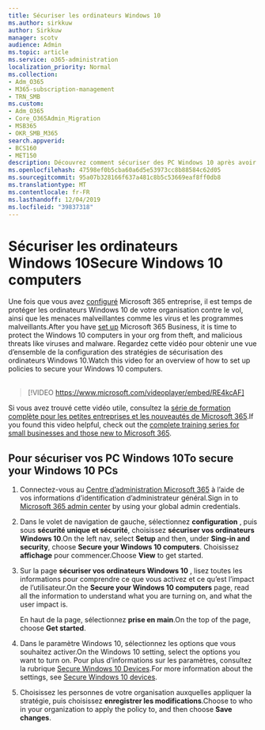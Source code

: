```yaml
---
title: Sécuriser les ordinateurs Windows 10
ms.author: sirkkuw
author: Sirkkuw
manager: scotv
audience: Admin
ms.topic: article
ms.service: o365-administration
localization_priority: Normal
ms.collection:
- Adm_O365
- M365-subscription-management
- TRN_SMB
ms.custom:
- Adm_O365
- Core_O365Admin_Migration
- MSB365
- OKR_SMB_M365
search.appverid:
- BCS160
- MET150
description: Découvrez comment sécuriser des PC Windows 10 après avoir configuré Microsoft 365 Business.
ms.openlocfilehash: 47598ef0b5cba60a6d5e53973cc8b88584c62d05
ms.sourcegitcommit: 95a07b328166f637a481c8b5c53669eaf8ff0db8
ms.translationtype: MT
ms.contentlocale: fr-FR
ms.lasthandoff: 12/04/2019
ms.locfileid: "39837318"
---
```

# <a name="secure-windows-10-computers"></a><span data-ttu-id="593cf-103">Sécuriser les ordinateurs Windows 10</span><span class="sxs-lookup"><span data-stu-id="593cf-103">Secure Windows 10 computers</span></span>

<span data-ttu-id="593cf-104">Une fois que vous avez [configuré](set-up.md) Microsoft 365 entreprise, il est temps de protéger les ordinateurs Windows 10 de votre organisation contre le vol, ainsi que les menaces malveillantes comme les virus et les programmes malveillants.</span><span class="sxs-lookup"><span data-stu-id="593cf-104">After you have [set up](set-up.md) Microsoft 365 Business, it is time to protect the Windows 10 computers in your org from theft, and malicious threats like viruses and malware.</span></span>
<span data-ttu-id="593cf-105">Regardez cette vidéo pour obtenir une vue d’ensemble de la configuration des stratégies de sécurisation des ordinateurs Windows 10.</span><span class="sxs-lookup"><span data-stu-id="593cf-105">Watch this video for an overview of how to set up policies to secure your Windows 10 computers.</span></span><br><br>

> [!VIDEO https://www.microsoft.com/videoplayer/embed/RE4kcAF] 

<span data-ttu-id="593cf-106">Si vous avez trouvé cette vidéo utile, consultez la [série de formation complète pour les petites entreprises et les nouveautés de Microsoft 365](https://support.office.com/article/6ab4bbcd-79cf-4000-a0bd-d42ce4d12816).</span><span class="sxs-lookup"><span data-stu-id="593cf-106">If you found this video helpful, check out the [complete training series for small businesses and those new to Microsoft 365](https://support.office.com/article/6ab4bbcd-79cf-4000-a0bd-d42ce4d12816).</span></span>

## <a name="to-secure-your-windows-10-pcs"></a><span data-ttu-id="593cf-107">Pour sécuriser vos PC Windows 10</span><span class="sxs-lookup"><span data-stu-id="593cf-107">To secure your Windows 10 PCs</span></span>

1. <span data-ttu-id="593cf-108">Connectez-vous au [Centre d’administration Microsoft 365](https://admin.microsoft.com) à l’aide de vos informations d’identification d’administrateur général.</span><span class="sxs-lookup"><span data-stu-id="593cf-108">Sign in to [Microsoft 365 admin center](https://admin.microsoft.com) by using your global admin credentials.</span></span> 
2. <span data-ttu-id="593cf-109">Dans le volet de navigation de gauche, sélectionnez **configuration** , puis sous **sécurité unique et sécurité**, choisissez **sécuriser vos ordinateurs Windows 10**.</span><span class="sxs-lookup"><span data-stu-id="593cf-109">On the left nav, select **Setup** and then, under **Sing-in and security**, choose **Secure your Windows 10 computers**.</span></span> <span data-ttu-id="593cf-110">Choisissez **affichage** pour commencer.</span><span class="sxs-lookup"><span data-stu-id="593cf-110">Choose **View** to get started.</span></span>
3. <span data-ttu-id="593cf-111">Sur la page **sécuriser vos ordinateurs Windows 10** , lisez toutes les informations pour comprendre ce que vous activez et ce qu’est l’impact de l’utilisateur.</span><span class="sxs-lookup"><span data-stu-id="593cf-111">On the **Secure your Windows 10 computers** page, read all the information to understand what you are turning on, and what the user impact is.</span></span>

    <span data-ttu-id="593cf-112">En haut de la page, sélectionnez **prise en main**.</span><span class="sxs-lookup"><span data-stu-id="593cf-112">On the top of the page, choose **Get started**.</span></span>

4. <span data-ttu-id="593cf-113">Dans le paramètre Windows 10, sélectionnez les options que vous souhaitez activer.</span><span class="sxs-lookup"><span data-stu-id="593cf-113">On the Windows 10 setting, select the options you want to turn on.</span></span> <span data-ttu-id="593cf-114">Pour plus d’informations sur les paramètres, consultez la rubrique [Secure Windows 10 Devices](secure-windows-10-devices.md).</span><span class="sxs-lookup"><span data-stu-id="593cf-114">For more information about the settings, see [Secure Windows 10 devices](secure-windows-10-devices.md).</span></span> 
5. <span data-ttu-id="593cf-115">Choisissez les personnes de votre organisation auxquelles appliquer la stratégie, puis choisissez **enregistrer les modifications**.</span><span class="sxs-lookup"><span data-stu-id="593cf-115">Choose to who in your organization to apply the policy to, and then choose **Save changes**.</span></span>

